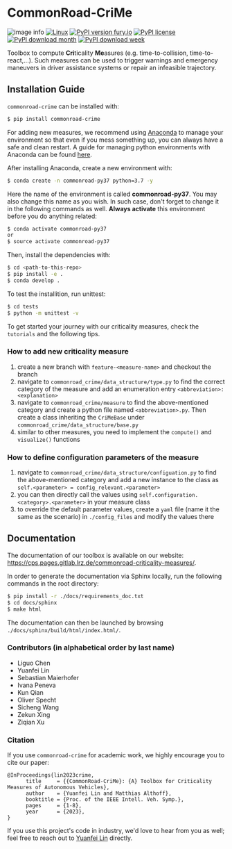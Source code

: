 # CommonRoad-CriMe
![image info](https://gitlab.lrz.de/tum-cps/commonroad-crime/-/raw/master/docs/figures/CriMe-banner.png)
[![Linux](https://img.shields.io/badge/os-linux?&logo=Linux&logoColor=white&labelColor=gray)](https://pypi.python.org/pypi/commonroad-openscenario-converter/)
[![PyPI version fury.io](https://badge.fury.io/py/commonroad-crime.svg?style=plastic)](https://pypi.python.org/pypi/commonroad-crime/)
[![PyPI license](https://img.shields.io/pypi/l/commonroad-crime.svg?style=plastic)](https://pypi.python.org/pypi/commonroad-crime/)<br>
[![PyPI download month](https://img.shields.io/pypi/dm/commonroad-crime.svg?style=plastic&label=PyPI%20downloads)](https://pypi.python.org/pypi/commonroad-crime/) 
[![PyPI download week](https://img.shields.io/pypi/dw/commonroad-crime.svg?style=plastic&label=PyPI%20downloads)](https://pypi.python.org/pypi/commonroad-crime/)<br>

Toolbox to compute **Cri**ticality **Me**asures 
(e.g. time-to-collision, time-to-react,...). Such measures
can be used to trigger warnings and emergency maneuvers 
in driver assistance systems or repair an infeasible 
trajectory. 

## Installation Guide

`commonroad-crime` can be installed with:

``` bash
$ pip install commonroad-crime
```
For adding new measures, we recommend using [Anaconda](https://www.anaconda.com/) to manage your environment so that even if you mess something up, you can always have a safe and clean restart. A guide for managing python environments with Anaconda can be found [here](https://conda.io/projects/conda/en/latest/user-guide/tasks/manage-environments.html).

After installing Anaconda, create a new environment with:
``` bash
$ conda create -n commonroad-py37 python=3.7 -y
```

Here the name of the environment is called **commonroad-py37**. You may also change this name as you wish. In such case, don't forget to change it in the following commands as well. **Always activate** this environment before you do anything related:

```sh
$ conda activate commonroad-py37
or
$ source activate commonroad-py37
```
Then, install the dependencies with:

```sh
$ cd <path-to-this-repo>
$ pip install -e .
$ conda develop .
```

To test the installition, run unittest:
```bash
$ cd tests
$ python -m unittest -v
```


To get started your journey with our criticality measures, check the `tutorials` and the following tips.

### How to add new criticality measure
1. create a new branch with `feature-<measure-name>` and checkout the branch
2. navigate to `commonroad_crime/data_structure/type.py` to find the correct category of the measure and add an 
enumeration entry `<abbreviation>: <explanation>`
3. navigate to `commonroad_crime/measure` to find the above-mentioned category and create a python file named
`<abbreviation>.py`. Then create a class inheriting the `CriMeBase` under `commonroad_crime/data_structure/base.py`
4. similar to other measures, you need to implement the `compute()` and `visualize()` functions

### How to define configuration parameters of the measure
1. navigate to `commonroad_crime/data_structure/configuation.py` to find the above-mentioned category and add a new 
instance to the class as `self.<parameter> = config_relevant.<parameter>`
2. you can then directly call the values using `self.configuration.<category>.<parameter>` in your measure class
3. to override the default parameter values, create a `yaml` file (name it the same as the scenario) in `./config_files` and modify the values there
## Documentation

The documentation of our toolbox is available on our website: https://cps.pages.gitlab.lrz.de/commonroad-criticality-measures/.

In order to generate the documentation via Sphinx locally, run the following commands in the root directory:

```bash
$ pip install -r ./docs/requirements_doc.txt
$ cd docs/sphinx
$ make html
```

The documentation can then be launched by browsing ``./docs/sphinx/build/html/index.html/``.

### Contributors (in alphabetical order by last name)
- Liguo Chen
- Yuanfei Lin
- Sebastian Maierhofer
- Ivana Peneva
- Kun Qian
- Oliver Specht
- Sicheng Wang
- Zekun Xing
- Ziqian Xu

### Citation
If you use `commonroad-crime` for academic work, we highly encourage you to cite our paper:
```text
@InProceedings{lin2023crime,
      title     = {{CommonRoad-CriMe}: {A} Toolbox for Criticality Measures of Autonomous Vehicles},
      author    = {Yuanfei Lin and Matthias Althoff},
      booktitle = {Proc. of the IEEE Intell. Veh. Symp.},     
      pages     = {1-8}, 
      year      = {2023},
}
```
If you use this project's code in industry, we'd love to hear from you as well; 
feel free to reach out to [Yuanfei Lin](mailto:yuanfei.lin@tum.de) directly.
